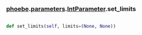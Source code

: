 ### [phoebe](phoebe.md).[parameters](parameters.md).[IntParameter](IntParameter.md).set_limits

```py

def set_limits(self, limits=(None, None))

```


